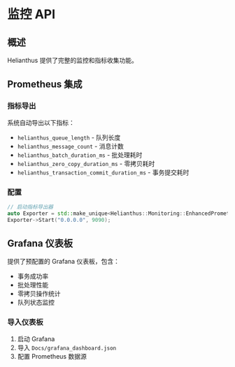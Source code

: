 # 监控 API

## 概述

Helianthus 提供了完整的监控和指标收集功能。

## Prometheus 集成

### 指标导出

系统自动导出以下指标：

- `helianthus_queue_length` - 队列长度
- `helianthus_message_count` - 消息计数
- `helianthus_batch_duration_ms` - 批处理耗时
- `helianthus_zero_copy_duration_ms` - 零拷贝耗时
- `helianthus_transaction_commit_duration_ms` - 事务提交耗时

### 配置

```cpp
// 启动指标导出器
auto Exporter = std::make_unique<Helianthus::Monitoring::EnhancedPrometheusExporter>();
Exporter->Start("0.0.0.0", 9090);
```

## Grafana 仪表板

提供了预配置的 Grafana 仪表板，包含：

- 事务成功率
- 批处理性能
- 零拷贝操作统计
- 队列状态监控

### 导入仪表板

1. 启动 Grafana
2. 导入 `Docs/grafana_dashboard.json`
3. 配置 Prometheus 数据源

